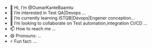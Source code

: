 - 👋 Hi, I’m @OumarKanteBaamtu
- 👀 I’m interested in Test QA|Devops ...
- 🌱 I’m currently learning ISTQB|Devops|Engener conception...
- 💞️ I’m looking to collaborate on Test automation,integration CI/CD ...
- 📫 How to reach me ...
- 😄 Pronouns: ...
- ⚡ Fun fact: ...

<!---
OumarKanteBaamtu/OumarKanteBaamtu is a ✨ special ✨ repository because its `README.md` (this file) appears on your GitHub profile.
You can click the Preview link to take a look at your changes.
--->
